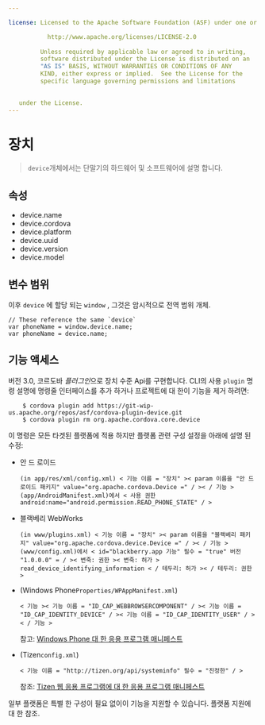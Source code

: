 ```yaml
---

license: Licensed to the Apache Software Foundation (ASF) under one or more contributor license agreements. See the NOTICE file distributed with this work for additional information regarding copyright ownership. The ASF licenses this file to you under the Apache License, Version 2.0 (the "License"); you may not use this file except in compliance with the License. You may obtain a copy of the License at

           http://www.apache.org/licenses/LICENSE-2.0
    
         Unless required by applicable law or agreed to in writing,
         software distributed under the License is distributed on an
         "AS IS" BASIS, WITHOUT WARRANTIES OR CONDITIONS OF ANY
         KIND, either express or implied.  See the License for the
         specific language governing permissions and limitations
    

   under the License.
---
```


# 장치

> `device`개체에서는 단말기의 하드웨어 및 소프트웨어에 설명 합니다.

## 속성

*   device.name
*   device.cordova
*   device.platform
*   device.uuid
*   device.version
*   device.model

## 변수 범위

이후 `device` 에 할당 되는 `window` , 그것은 암시적으로 전역 범위 개체.

    // These reference the same `device`
    var phoneName = window.device.name;
    var phoneName = device.name;
    

## 기능 액세스

버전 3.0, 코르도바 *플러그인*으로 장치 수준 Api를 구현합니다. CLI의 사용 `plugin` 명령 설명에 명령줄 인터페이스를 추가 하거나 프로젝트에 대 한이 기능을 제거 하려면:

        $ cordova plugin add https://git-wip-us.apache.org/repos/asf/cordova-plugin-device.git
        $ cordova plugin rm org.apache.cordova.core.device
    

이 명령은 모든 타겟된 플랫폼에 적용 하지만 플랫폼 관련 구성 설정을 아래에 설명 된 수정:

*   안 드 로이드
    
        (in app/res/xml/config.xml) < 기능 이름 = "장치" >< param 이름을 "안 드 로이드 패키지" value="org.apache.cordova.Device =" / >< / 기능 > (app/AndroidManifest.xml)에서 < 사용 권한 android:name="android.permission.READ_PHONE_STATE" / >
        

*   블랙베리 WebWorks
    
        (in www/plugins.xml) < 기능 이름 = "장치" >< param 이름을 "블랙베리 패키지" value="org.apache.cordova.device.Device =" / >< / 기능 > (www/config.xml)에서 < id="blackberry.app 기능" 필수 = "true" 버전 "1.0.0.0" = / >< 변죽: 권한 >< 변죽: 허가 > read_device_identifying_information < / 테두리: 허가 >< / 테두리: 권한 >
        

*   (Windows Phone`Properties/WPAppManifest.xml`)
    
        < 기능 >< 기능 이름 = "ID_CAP_WEBBROWSERCOMPONENT" / >< 기능 이름 = "ID_CAP_IDENTITY_DEVICE" / >< 기능 이름 = "ID_CAP_IDENTITY_USER" / >< / 기능 >
        
    
    참고: [Windows Phone 대 한 응용 프로그램 매니페스트][1]

*   (Tizen`config.xml`)
    
        < 기능 이름 = "http://tizen.org/api/systeminfo" 필수 = "진정한" / >
        
    
    참조: [Tizen 웹 응용 프로그램에 대 한 응용 프로그램 매니페스트][2]

 [1]: http://msdn.microsoft.com/en-us/library/ff769509%28v=vs.92%29.aspx
 [2]: https://developer.tizen.org/help/topic/org.tizen.help.gs/Creating%20a%20Project.html?path=0_1_1_3#8814682_CreatingaProject-EditingconfigxmlFeatures

일부 플랫폼은 특별 한 구성이 필요 없이이 기능을 지원할 수 있습니다. 플랫폼 지원에 대 한 참조.